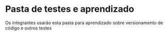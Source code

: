 # Pasta de testes e aprendizado

Os integrantes usarão esta pasta para aprendizado sobre versionamento de código e outros testes